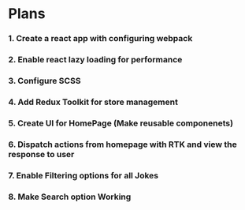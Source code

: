 # Plans

### 1. Create a react app with configuring webpack

### 2. Enable react lazy loading for performance

### 3. Configure SCSS

### 4. Add Redux Toolkit for store management

### 5. Create UI for HomePage (Make reusable componenets)

### 6. Dispatch actions from homepage with RTK and view the response to user

### 7. Enable Filtering options for all Jokes

### 8. Make Search option Working
